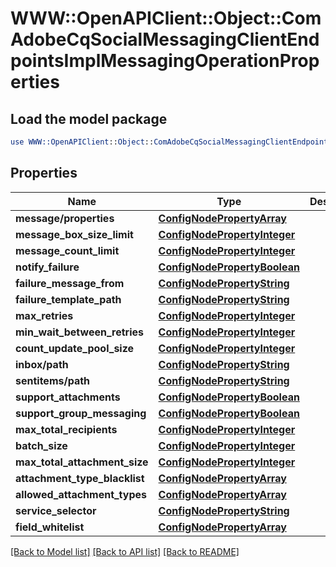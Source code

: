# WWW::OpenAPIClient::Object::ComAdobeCqSocialMessagingClientEndpointsImplMessagingOperationProperties

## Load the model package
```perl
use WWW::OpenAPIClient::Object::ComAdobeCqSocialMessagingClientEndpointsImplMessagingOperationProperties;
```

## Properties
Name | Type | Description | Notes
------------ | ------------- | ------------- | -------------
**message/properties** | [**ConfigNodePropertyArray**](ConfigNodePropertyArray.md) |  | [optional] 
**message_box_size_limit** | [**ConfigNodePropertyInteger**](ConfigNodePropertyInteger.md) |  | [optional] 
**message_count_limit** | [**ConfigNodePropertyInteger**](ConfigNodePropertyInteger.md) |  | [optional] 
**notify_failure** | [**ConfigNodePropertyBoolean**](ConfigNodePropertyBoolean.md) |  | [optional] 
**failure_message_from** | [**ConfigNodePropertyString**](ConfigNodePropertyString.md) |  | [optional] 
**failure_template_path** | [**ConfigNodePropertyString**](ConfigNodePropertyString.md) |  | [optional] 
**max_retries** | [**ConfigNodePropertyInteger**](ConfigNodePropertyInteger.md) |  | [optional] 
**min_wait_between_retries** | [**ConfigNodePropertyInteger**](ConfigNodePropertyInteger.md) |  | [optional] 
**count_update_pool_size** | [**ConfigNodePropertyInteger**](ConfigNodePropertyInteger.md) |  | [optional] 
**inbox/path** | [**ConfigNodePropertyString**](ConfigNodePropertyString.md) |  | [optional] 
**sentitems/path** | [**ConfigNodePropertyString**](ConfigNodePropertyString.md) |  | [optional] 
**support_attachments** | [**ConfigNodePropertyBoolean**](ConfigNodePropertyBoolean.md) |  | [optional] 
**support_group_messaging** | [**ConfigNodePropertyBoolean**](ConfigNodePropertyBoolean.md) |  | [optional] 
**max_total_recipients** | [**ConfigNodePropertyInteger**](ConfigNodePropertyInteger.md) |  | [optional] 
**batch_size** | [**ConfigNodePropertyInteger**](ConfigNodePropertyInteger.md) |  | [optional] 
**max_total_attachment_size** | [**ConfigNodePropertyInteger**](ConfigNodePropertyInteger.md) |  | [optional] 
**attachment_type_blacklist** | [**ConfigNodePropertyArray**](ConfigNodePropertyArray.md) |  | [optional] 
**allowed_attachment_types** | [**ConfigNodePropertyArray**](ConfigNodePropertyArray.md) |  | [optional] 
**service_selector** | [**ConfigNodePropertyString**](ConfigNodePropertyString.md) |  | [optional] 
**field_whitelist** | [**ConfigNodePropertyArray**](ConfigNodePropertyArray.md) |  | [optional] 

[[Back to Model list]](../README.md#documentation-for-models) [[Back to API list]](../README.md#documentation-for-api-endpoints) [[Back to README]](../README.md)


